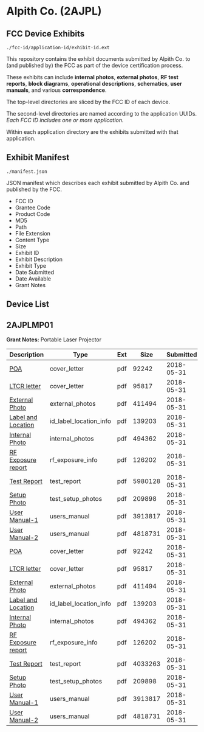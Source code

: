 # Alpith Co. (2AJPL)
## FCC Device Exhibits

```
./fcc-id/application-id/exhibit-id.ext
```

This repository contains the exhibit documents submitted by Alpith Co. to (and published by) the FCC as part of the device certification process.

These exhibits can include **internal photos**, **external photos**, **RF test reports**, **block diagrams**, **operational descriptions**, **schematics**, **user manuals**, and various **correspondence**.

The top-level directories are sliced by the FCC ID of each device.

The second-level directories are named according to the application UUIDs. *Each FCC ID includes one or more application.*

Within each application directory are the exhibits submitted with that application. 

## Exhibit Manifest

```
./manifest.json
```

JSON manifest which describes each exhibit submitted by Alpith Co. and published by the FCC.

- FCC ID
- Grantee Code
- Product Code
- MD5
- Path
- File Extension
- Content Type
- Size
- Exhibit ID
- Exhibit Description
- Exhibit Type
- Date Submitted
- Date Available
- Grant Notes

## Device List
## 2AJPLMP01
**Grant Notes:** Portable Laser Projector

| Description | Type | Ext | Size | Submitted | Available |
| ----------- | ---- | --- | ---- | --------- | --------- |
| [POA](2AJPLMP01/311437978ed0e7e65a2754728dff14a3/3870013.pdf) | cover_letter | pdf | 92242 | 2018-05-31 | 2018-05-31 |
| [LTCR letter](2AJPLMP01/311437978ed0e7e65a2754728dff14a3/3870014.pdf) | cover_letter | pdf | 95817 | 2018-05-31 | 2018-05-31 |
| [External Photo](2AJPLMP01/311437978ed0e7e65a2754728dff14a3/3870015.pdf) | external_photos | pdf | 411494 | 2018-05-31 | 2018-05-31 |
| [Label and Location](2AJPLMP01/311437978ed0e7e65a2754728dff14a3/3870017.pdf) | id_label_location_info | pdf | 139203 | 2018-05-31 | 2018-05-31 |
| [Internal Photo](2AJPLMP01/311437978ed0e7e65a2754728dff14a3/3870016.pdf) | internal_photos | pdf | 494362 | 2018-05-31 | 2018-05-31 |
| [RF Exposure report](2AJPLMP01/311437978ed0e7e65a2754728dff14a3/3870019.pdf) | rf_exposure_info | pdf | 126202 | 2018-05-31 | 2018-05-31 |
| [Test Report](2AJPLMP01/311437978ed0e7e65a2754728dff14a3/3870058.pdf) | test_report | pdf | 5980128 | 2018-05-31 | 2018-05-31 |
| [Setup Photo](2AJPLMP01/311437978ed0e7e65a2754728dff14a3/3870021.pdf) | test_setup_photos | pdf | 209898 | 2018-05-31 | 2018-05-31 |
| [User Manual-1](2AJPLMP01/311437978ed0e7e65a2754728dff14a3/3870023.pdf) | users_manual | pdf | 3913817 | 2018-05-31 | 2018-05-31 |
| [User Manual-2](2AJPLMP01/311437978ed0e7e65a2754728dff14a3/3870024.pdf) | users_manual | pdf | 4818731 | 2018-05-31 | 2018-05-31 |
| [POA](2AJPLMP01/30bdaab18e91a5887860bf0365b589db/3870013.pdf) | cover_letter | pdf | 92242 | 2018-05-31 | 2018-05-31 |
| [LTCR letter](2AJPLMP01/30bdaab18e91a5887860bf0365b589db/3870014.pdf) | cover_letter | pdf | 95817 | 2018-05-31 | 2018-05-31 |
| [External Photo](2AJPLMP01/30bdaab18e91a5887860bf0365b589db/3870015.pdf) | external_photos | pdf | 411494 | 2018-05-31 | 2018-05-31 |
| [Label and Location](2AJPLMP01/30bdaab18e91a5887860bf0365b589db/3870017.pdf) | id_label_location_info | pdf | 139203 | 2018-05-31 | 2018-05-31 |
| [Internal Photo](2AJPLMP01/30bdaab18e91a5887860bf0365b589db/3870016.pdf) | internal_photos | pdf | 494362 | 2018-05-31 | 2018-05-31 |
| [RF Exposure report](2AJPLMP01/30bdaab18e91a5887860bf0365b589db/3870019.pdf) | rf_exposure_info | pdf | 126202 | 2018-05-31 | 2018-05-31 |
| [Test Report](2AJPLMP01/30bdaab18e91a5887860bf0365b589db/3870022.pdf) | test_report | pdf | 4033263 | 2018-05-31 | 2018-05-31 |
| [Setup Photo](2AJPLMP01/30bdaab18e91a5887860bf0365b589db/3870021.pdf) | test_setup_photos | pdf | 209898 | 2018-05-31 | 2018-05-31 |
| [User Manual-1](2AJPLMP01/30bdaab18e91a5887860bf0365b589db/3870023.pdf) | users_manual | pdf | 3913817 | 2018-05-31 | 2018-05-31 |
| [User Manual-2](2AJPLMP01/30bdaab18e91a5887860bf0365b589db/3870024.pdf) | users_manual | pdf | 4818731 | 2018-05-31 | 2018-05-31 |

